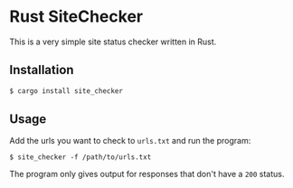 # Rust SiteChecker

This is a very simple site status checker written in Rust.

## Installation

```bash
$ cargo install site_checker
```

## Usage

Add the urls you want to check to `urls.txt` and run the program:
```
$ site_checker -f /path/to/urls.txt
```

The program only gives output for responses that don't have a `200` status.
